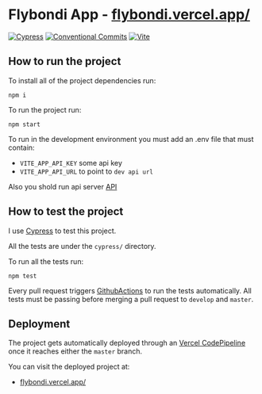 # Flybondi App - [flybondi.vercel.app/](https://flybondi.vercel.app/)

[![Cypress](https://img.shields.io/badge/Test-Cypress-green)](https://www.cypress.io/)
[![Conventional Commits](https://img.shields.io/badge/Husky-Eslint--Prettier-red)](https://typicode.github.io/husky/#/)
[![Vite](https://img.shields.io/badge/Vite-Development%20tool-blue)](https://vitejs.dev/)

## How to run the project

To install all of the project dependencies run:

`npm i`

To run the project run:

`npm start`

To run in the development environment you must add an .env file that must contain:

- `VITE_APP_API_KEY` some api key
- `VITE_APP_API_URL` to point to `dev api url`

Also you shold run api server [API](https://github.com/GuillermoAmbroggio/flybondi-api)

## How to test the project

I use [Cypress](https://www.cypress.io/) to test this project.

All the tests are under the `cypress/` directory.

To run all the tests run:

`npm test`

Every pull request triggers [GithubActions](https://github.com/features/actions) to run the tests automatically. All tests must be passing before merging a pull request to `develop` and `master`.

## Deployment

The project gets automatically deployed through an [Vercel CodePipeline](https://vercel.com/docs/concepts/git/vercel-for-github#a-deployment-for-each-push) once it reaches either the `master` branch.

You can visit the deployed project at:

- [flybondi.vercel.app/](https://flybondi.vercel.app/)
